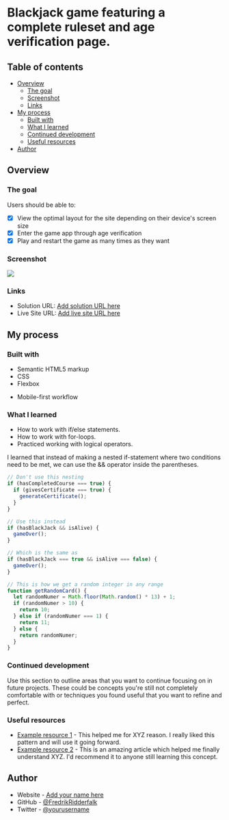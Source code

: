 # Blackjack game featuring a complete ruleset and age verification page.

## Table of contents

- [Overview](#overview)
  - [The goal](#the-goal)
  - [Screenshot](#screenshot)
  - [Links](#links)
- [My process](#my-process)
  - [Built with](#built-with)
  - [What I learned](#what-i-learned)
  - [Continued development](#continued-development)
  - [Useful resources](#useful-resources)
- [Author](#author)
<!-- - [Acknowledgments](#acknowledgments) -->

## Overview

### The goal

Users should be able to:

- [x] View the optimal layout for the site depending on their device's screen size
- [x] Enter the game app through age verification
- [x] Play and restart the game as many times as they want
<!-- - Choose between a green, red, or black table. -->

### Screenshot

![](./screenshot.jpg)

### Links

- Solution URL: [Add solution URL here](https://your-solution-url.com)
- Live Site URL: [Add live site URL here](https://your-live-site-url.com)

## My process

### Built with

- Semantic HTML5 markup
- CSS
- Flexbox
<!-- - CSS Grid -->
- Mobile-first workflow
    <!-- - [React](https://reactjs.org/) - JS library -->
    <!-- - [Next.js](https://nextjs.org/) - React framework -->
  <!-- - [Styled Components](https://styled-components.com/) - For styles -->

### What I learned

- How to work with if/else statements.
- How to work with for-loops.
- Practiced working with logical operators.

<!-- ```html
<h1>Some HTML code I'm proud of</h1>
```

```css
.proud-of-this-css {
  color: papayawhip;
}
``` -->

I learned that instead of making a nested if-statement where two conditions need to be met, we can use the && operator inside the parentheses.

```js
// Don't use this nesting
if (hasCompletedCourse === true) {
  if (givesCertificate === true) {
    generateCertificate();
  }
}

// Use this instead
if (hasBlackJack && isAlive) {
  gameOver();
}

// Which is the same as
if (hasBlackJack === true && isAlive === false) {
  gameOver();
}

// This is how we get a random integer in any range
function getRandomCard() {
  let randomNumer = Math.floor(Math.random() * 13) + 1;
  if (randomNumer > 10) {
    return 10;
  } else if (randomNumer === 1) {
    return 11;
  } else {
    return randomNumer;
  }
}
```

<!-- If you want more help with writing markdown, we'd recommend checking out [The Markdown Guide](https://www.markdownguide.org/) to learn more. -->

### Continued development

Use this section to outline areas that you want to continue focusing on in future projects. These could be concepts you're still not completely comfortable with or techniques you found useful that you want to refine and perfect.

### Useful resources

- [Example resource 1](https://www.example.com) - This helped me for XYZ reason. I really liked this pattern and will use it going forward.
- [Example resource 2](https://www.example.com) - This is an amazing article which helped me finally understand XYZ. I'd recommend it to anyone still learning this concept.

## Author

- Website - [Add your name here](https://www.your-site.com)
- GitHub - [@FredrikRidderfalk](https://www.frontendmentor.io/profile/yourusername)
- Twitter - [@yourusername](https://www.twitter.com/yourusername)

<!-- ## Acknowledgments

This is where you can give a hat tip to anyone who helped you out on this project. Perhaps you worked in a team or got some inspiration from someone else's solution. This is the perfect place to give them some credit.

**Note: Delete this note and edit this section's content as necessary. If you completed this challenge by yourself, feel free to delete this section entirely.** -->
